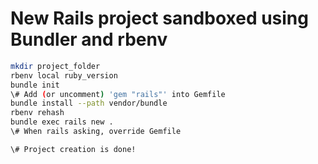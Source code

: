 New Rails project sandboxed using Bundler and rbenv
=====

```bash
mkdir project_folder
rbenv local ruby_version
bundle init
\# Add (or uncomment) 'gem "rails"' into Gemfile
bundle install --path vendor/bundle
rbenv rehash
bundle exec rails new .
\# When rails asking, override Gemfile

\# Project creation is done!
```
